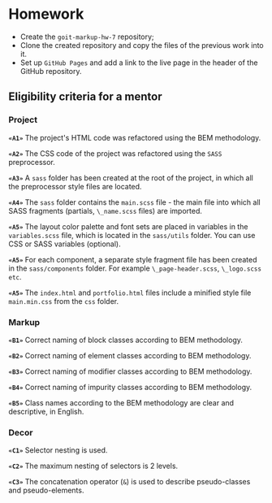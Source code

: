 # Homework

- Create the `goit-markup-hw-7` repository;
- Clone the created repository and copy the files of the previous work into it.
- Set up `GitHub Pages` and add a link to the live page in the header of the GitHub repository.

## Eligibility criteria for a mentor

### Project

**`«A1»`** The project's HTML code was refactored using the BEM methodology.

**`«A2»`** The CSS code of the project was refactored using the `SASS` preprocessor.

**`«A3»`** A `sass` folder has been created at the root of the project, in which all the
preprocessor style files are located.

**`«A4»`** The `sass` folder contains the `main.scss` file - the main file into which all SASS
fragments (partials, `\_name.scss` files) are imported.

**`«A5»`** The layout color palette and font sets are placed in variables in the `variables.scss`
file, which is located in the `sass/utils` folder. You can use CSS or SASS variables (optional).

**`«A5»`** For each component, a separate style fragment file has been created in the
`sass/components` folder. For example `\_page-header.scss`, `\_logo.scss etc`.

**`«A5»`** The `index.html` and `portfolio.html` files include a minified style file `main.min.css`
from the `css` folder.

### Markup

**`«B1»`** Correct naming of block classes according to BEM methodology.

**`«B2»`** Correct naming of element classes according to BEM methodology.

**`«B3»`** Correct naming of modifier classes according to BEM methodology.

**`«B4»`** Correct naming of impurity classes according to BEM methodology.

**`«B5»`** Class names according to the BEM methodology are clear and descriptive, in English.

### Decor

**`«C1»`** Selector nesting is used.

**`«C2»`** The maximum nesting of selectors is 2 levels.

**`«C3»`** The concatenation operator (`&`) is used to describe pseudo-classes and pseudo-elements.
